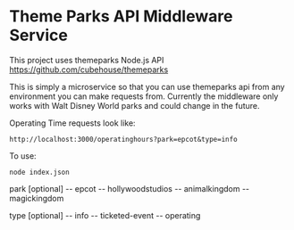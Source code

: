 # Theme Parks API Middleware Service

This project uses themeparks Node.js API
https://github.com/cubehouse/themeparks

This is simply a microservice so that you can use themeparks api from any environment you can make requests from.
Currently the middleware only works with Walt Disney World parks and could change in the future.

Operating Time requests look like:
```
http://localhost:3000/operatinghours?park=epcot&type=info
```

To use:
```
node index.json
```

park [optional]
-- epcot
-- hollywoodstudios
-- animalkingdom
-- magickingdom

type [optional]
-- info
-- ticketed-event
-- operating
